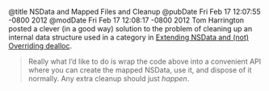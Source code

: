 @title NSData and Mapped Files and Cleanup
@pubDate Fri Feb 17 12:07:55 -0800 2012
@modDate Fri Feb 17 12:08:17 -0800 2012
Tom Harrington posted a clever (in a good way) solution to the problem of cleaning up an internal data structure used in a category in <a href="http://www.cimgf.com/2012/02/17/extending-nsdata-and-not-overriding-dealloc/">Extending NSData and (not) Overriding dealloc</a>.

>Really what I’d like to do is wrap the code above into a convenient API where you can create the mapped NSData, use it, and dispose of it normally. Any extra cleanup should just <em>happen</em>.
